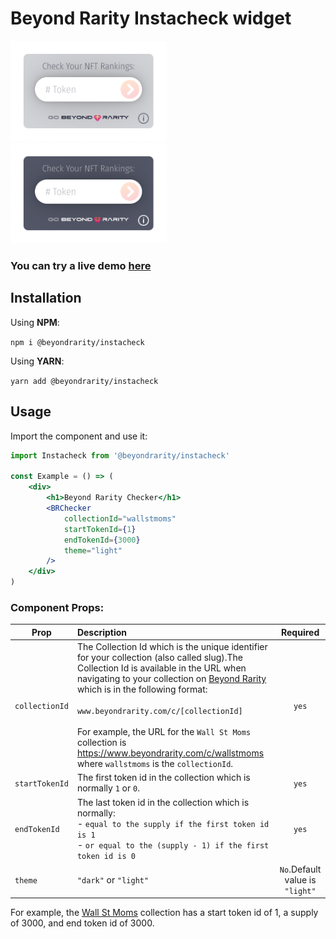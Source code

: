 # Beyond Rarity Instacheck widget

<p float="left">
  <img src="public/light-theme.png"
     alt="Light theme"
     width="250" 
     style="margin-right: 10px;" 
    />
  <img src="public/dark-theme.png"
     alt="Dark Theme"
     width="250" 
    />
</p>



### You can try a live demo [here](https://codepen.io/nicopanfili/pen/GRxmPeW)

## Installation
Using **NPM**:

`
npm i @beyondrarity/instacheck
`

Using **YARN**:

`
yarn add @beyondrarity/instacheck
`

## Usage
Import the component and use it:
```jsx
import Instacheck from '@beyondrarity/instacheck'

const Example = () => (
    <div>
        <h1>Beyond Rarity Checker</h1>
        <BRChecker 
            collectionId="wallstmoms" 
            startTokenId={1}
            endTokenId={3000}
            theme="light"
        />
    </div>
)
```

### Component  Props:
Prop | Description | Required      
------- | :---------------- | :----------:
`collectionId`  | The Collection Id which is the unique identifier for your collection (also called slug).The Collection Id is available in the URL when navigating to your collection on [Beyond Rarity](https://www.beyondrarity.com) which is in the following format:<br><br>`www.beyondrarity.com/c/[collectionId]`<br><br>For example, the URL for the `Wall St Moms` collection is https://www.beyondrarity.com/c/wallstmoms where `wallstmoms` is the `collectionId`.| `yes`
`startTokenId`  |The first token id in the collection which is normally `1` or `0`. | `yes`
`endTokenId`   |  The last token id in the collection which is normally:<br>- `equal to the supply if the first token id is 1`<br>- `or equal to the (supply - 1) if the first token id is 0`  | `yes`
`theme` | `"dark"` or `"light"` | `No`.Default value is `"light"`

For example, the [Wall St Moms](https://www.beyondrarity.com/c/wallstmoms) collection has a start token id of 1, a supply of 3000, and end token id of 3000.